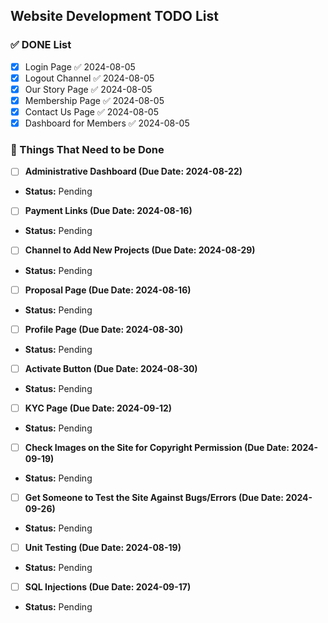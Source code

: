 ## Website Development TODO List

### ✅ DONE List
- [x] Login Page ✅ 2024-08-05
- [x] Logout Channel ✅ 2024-08-05
- [x] Our Story Page ✅ 2024-08-05
- [x] Membership Page ✅ 2024-08-05
- [x] Contact Us Page ✅ 2024-08-05
- [x] Dashboard for Members ✅ 2024-08-05

### 🔲 Things That Need to be Done

- [ ] **Administrative Dashboard (Due Date: 2024-08-22)** 
- **Status:** Pending

- [ ] **Payment Links (Due Date: 2024-08-16)**
- **Status:** Pending

- [ ] **Channel to Add New Projects (Due Date: 2024-08-29)**
- **Status:** Pending

- [ ] **Proposal Page (Due Date: 2024-08-16)**
- **Status:** Pending

- [ ] **Profile Page (Due Date: 2024-08-30)**
- **Status:** Pending

- [ ] **Activate Button (Due Date: 2024-08-30)**
- **Status:** Pending

- [ ] **KYC Page (Due Date: 2024-09-12)**
- **Status:** Pending

- [ ] **Check Images on the Site for Copyright Permission (Due Date: 2024-09-19)**
- **Status:** Pending

- [ ] **Get Someone to Test the Site Against Bugs/Errors (Due Date: 2024-09-26)**
- **Status:** Pending

- [ ] **Unit Testing (Due Date: 2024-08-19)**
- **Status:** Pending

- [ ] **SQL Injections (Due Date: 2024-09-17)**
- **Status:** Pending
